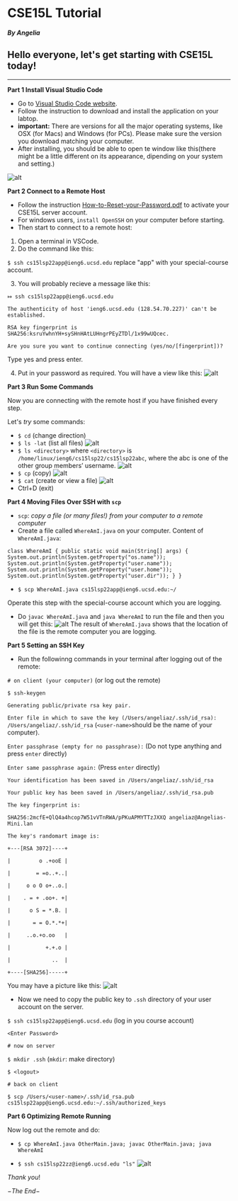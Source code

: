 # CSE15L Tutorial

***By Angelia***

## Hello everyone, let's get starting with CSE15L today!

***
**Part 1 Install Visual Studio Code**

* Go to [Visual Studio Code website](https://code.visualstudio.com).
* Follow the instruction to download and install the application on your labtop.
* **important:** There are versions for all the major operating systems, like OSX (for Macs) and Windows (for PCs). Please make sure the version you download matching your computer.
* After installing, you should be able to open te window like this(there might be a little different on its appearance, dipending on your system and setting.)

![alt](VSCode.png)

**Part 2 Connect to a Remote Host**

* Follow the instruction [How-to-Reset-your-Password.pdf](How-to-Reset-your-Password.pdf) to activate your CSE15L server account.
* For windows users, `install OpenSSH` on your computer before starting.
* Then start to connect to a remote host:
1. Open a terminal in VSCode.
2. Do the command like this:

 `$ ssh cs15lsp22app@ieng6.ucsd.edu`
replace "app" with your special-course account.

3. You will probably recieve a message like this:

`⤇ ssh cs15lsp22app@ieng6.ucsd.edu`

`The authenticity of host 'ieng6.ucsd.edu (128.54.70.227)' can't be established.`

`RSA key fingerprint is` 
`SHA256:ksruYwhnYH+sySHnHAtLUHngrPEyZTDl/1x99wUQcec.`

`Are you sure you want to continue connecting (yes/no/[fingerprint])?`

Type yes and press enter.

4. Put in your password as required. You will have a view like this:
![alt](LogIn.png)

**Part 3 Run Some Commands**

Now you are connecting with the remote host if you have finished every step. 

Let's _try_ some commands:

* `$ cd` (change direction)
* `$ ls -lat` (list all files)
![alt](ls-lat.png)
* `$ ls <directory>` where `<directory>` is `/home/linux/ieng6/cs15lsp22/cs15lsp22abc`, where the abc is one of the other group members’ username.
![alt](ls-other.png)
* `$ cp` (copy)
![alt](Command_cp.png)
* `$ cat` (create or view a file)
![alt](Command_cat.png)
* Ctrl+D (exit)

**Part 4 Moving Files Over SSH with `scp`**
* `scp`: _copy a file (or many files!) from your computer to a remote computer_
* Create a file called `WhereAmI.java` on your computer.
Content of `WhereAmI.java`:

`class WhereAmI {
  public static void main(String[] args) {
    System.out.println(System.getProperty("os.name"));
    System.out.println(System.getProperty("user.name"));
    System.out.println(System.getProperty("user.home"));
    System.out.println(System.getProperty("user.dir"));
  }
}`

* `$ scp WhereAmI.java cs15lsp22app@ieng6.ucsd.edu:~/`

Operate this step with the special-course account which you are logging.

* Do `javac WhereAmI.java` and `java WhereAmI` to run the file and then you will get this:
![alt](Command_scp.png)
The result of `WhereAmI.java` shows that the location of the file is the remote computer you are logging.

**Part 5 Setting an SSH Key**
* Run the followinng commands in your terminal after logging out of the remote:

`# on client (your computer)` (or log out the remote)

`$ ssh-keygen`

`Generating public/private rsa key pair.`

`Enter file in which to save the key (/Users/angeliaz/.ssh/id_rsa): /Users/angeliaz/.ssh/id_rsa` (`<user-name>`should be the name of your computer).

`Enter passphrase (empty for no passphrase):` (Do not type anything and press `enter` directly)

`Enter same passphrase again:` (Press `enter` directly)

`Your identification has been saved in /Users/angeliaz/.ssh/id_rsa`

`Your public key has been saved in /Users/angeliaz/.ssh/id_rsa.pub`

`The key fingerprint is:`

`SHA256:2mcfE+QlQ4a4hcop7W51vVTnRWA/pPKuAPMYTTzJXXQ angeliaz@Angelias-Mini.lan`

`The key's randomart image is:`

`+---[RSA 3072]----+`

`|         o .+ooE |`

`|        = =o..+..|`

`|     o o O o+..o.|`

`|    . = + .oo+. +|`

`|      o S = *.B. |`

`|       = = O.*.*+|`

`|     ..o.+o.oo   |`

`|           +.+.o |`

`|             ..  |`

`+----[SHA256]-----+`

You may have a picture like this:
![alt](Command_ssh_keygen.png)

* Now we need to copy the public key to `.ssh` directory of your user account on the server.

`$ ssh cs15lsp22app@ieng6.ucsd.edu` (log in you course account)

`<Enter Password>`

`# now on server`

`$ mkdir .ssh` (`mkdir`: make directory)

`$ <logout>`

`# back on client`

`$ scp /Users/<user-name>/.ssh/id_rsa.pub cs15lsp22app@ieng6.ucsd.edu:~/.ssh/authorized_keys`

**Part 6 Optimizing Remote Running**

Now log out the remote and do:
* `$ cp WhereAmI.java OtherMain.java; javac OtherMain.java; java WhereAmI`

* `$ ssh cs15lsp22zz@ieng6.ucsd.edu "ls"`
![alt](Command_ssh_account_ls.png)

$Thank$ $you!$

$-The$ $End-$